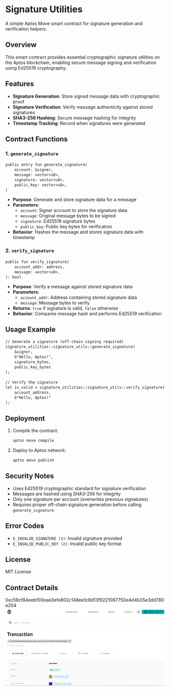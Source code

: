 # Signature Utilities

A simple Aptos Move smart contract for signature generation and verification helpers.

## Overview

This smart contract provides essential cryptographic signature utilities on the Aptos blockchain, enabling secure message signing and verification using Ed25519 cryptography.

## Features

- **Signature Generation**: Store signed message data with cryptographic proof
- **Signature Verification**: Verify message authenticity against stored signatures
- **SHA3-256 Hashing**: Secure message hashing for integrity
- **Timestamp Tracking**: Record when signatures were generated

## Contract Functions

### 1. `generate_signature`
```move
public entry fun generate_signature(
    account: &signer,
    message: vector<u8>,
    signature: vector<u8>,
    public_key: vector<u8>,
)
```
- **Purpose**: Generate and store signature data for a message
- **Parameters**:
  - `account`: Signer account to store the signature data
  - `message`: Original message bytes to be signed
  - `signature`: Ed25519 signature bytes
  - `public_key`: Public key bytes for verification
- **Behavior**: Hashes the message and stores signature data with timestamp

### 2. `verify_signature`
```move
public fun verify_signature(
    account_addr: address,
    message: vector<u8>,
): bool
```
- **Purpose**: Verify a message against stored signature data
- **Parameters**:
  - `account_addr`: Address containing stored signature data
  - `message`: Message bytes to verify
- **Returns**: `true` if signature is valid, `false` otherwise
- **Behavior**: Compares message hash and performs Ed25519 verification

## Usage Example

```move
// Generate a signature (off-chain signing required)
signature_utilities::signature_utils::generate_signature(
    &signer,
    b"Hello, Aptos!",
    signature_bytes,
    public_key_bytes
);

// Verify the signature
let is_valid = signature_utilities::signature_utils::verify_signature(
    account_address,
    b"Hello, Aptos!"
);
```

## Deployment

1. Compile the contract:
   ```bash
   aptos move compile
   ```

2. Deploy to Aptos network:
   ```bash
   aptos move publish
   ```

## Security Notes

- Uses Ed25519 cryptographic standard for signature verification
- Messages are hashed using SHA3-256 for integrity
- Only one signature per account (overwrites previous signatures)
- Requires proper off-chain signature generation before calling `generate_signature`

## Error Codes

- `E_INVALID_SIGNATURE (1)`: Invalid signature provided
- `E_INVALID_PUBLIC_KEY (2)`: Invalid public key format

## License

MIT License

## Contract Details

0xc59cf84eebf00eae3efe802c148ee1c8d13f9221087750e4d4b35e3dd780e204
![alt text]({539A1B78-EA58-4F01-B817-58A98CF699B5}.png)
